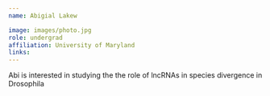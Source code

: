 ```yaml
---
name: Abigial Lakew

image: images/photo.jpg
role: undergrad
affiliation: University of Maryland
links:
---
```


Abi is interested in studying the the role of lncRNAs in species divergence in Drosophila 

